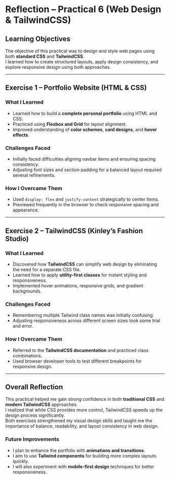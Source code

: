 # Reflection – Practical 6 (Web Design & TailwindCSS)

## Learning Objectives
The objective of this practical was to design and style web pages using both **standard CSS** and **TailwindCSS**.  
I learned how to create structured layouts, apply design consistency, and explore responsive design using both approaches.

---

## Exercise 1 – Portfolio Website (HTML & CSS)
### What I Learned
- Learned how to build a **complete personal portfolio** using HTML and CSS.  
- Practiced using **Flexbox and Grid** for layout alignment.  
- Improved understanding of **color schemes**, **card designs**, and **hover effects**.

### Challenges Faced
- Initially faced difficulties aligning navbar items and ensuring spacing consistency.  
- Adjusting font sizes and section padding for a balanced layout required several refinements.

### How I Overcame Them
- Used `display: flex` and `justify-content` strategically to center items.  
- Previewed frequently in the browser to check responsive spacing and appearance.

---

## Exercise 2 – TailwindCSS (Kinley’s Fashion Studio)
### What I Learned
- Discovered how **TailwindCSS** can simplify web design by eliminating the need for a separate CSS file.  
- Learned how to apply **utility-first classes** for instant styling and responsiveness.  
- Implemented hover animations, responsive grids, and gradient backgrounds.

### Challenges Faced
- Remembering multiple Tailwind class names was initially confusing.  
- Adjusting responsiveness across different screen sizes took some trial and error.

### How I Overcame Them
- Referred to the **TailwindCSS documentation** and practiced class combinations.  
- Used browser developer tools to test different breakpoints for responsive design.

---

## Overall Reflection
This practical helped me gain strong confidence in both **traditional CSS** and **modern TailwindCSS** approaches.  
I realized that while CSS provides more control, TailwindCSS speeds up the design process significantly.  
Both exercises strengthened my visual design skills and taught me the importance of balance, readability, and layout consistency in web design.

### Future Improvements
- I plan to enhance the portfolio with **animations and transitions**.  
- I aim to use **Tailwind components** for building more complex layouts quickly.  
- I will also experiment with **mobile-first design** techniques for better responsiveness.
